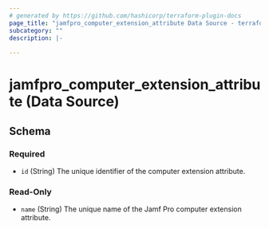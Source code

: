 ```yaml
---
# generated by https://github.com/hashicorp/terraform-plugin-docs
page_title: "jamfpro_computer_extension_attribute Data Source - terraform-provider-jamfpro"
subcategory: ""
description: |-
  
---
```


# jamfpro_computer_extension_attribute (Data Source)





<!-- schema generated by tfplugindocs -->
## Schema

### Required

- `id` (String) The unique identifier of the computer extension attribute.

### Read-Only

- `name` (String) The unique name of the Jamf Pro computer extension attribute.
